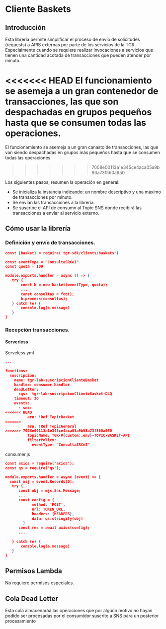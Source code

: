 # Cliente Baskets

## Introducción
Esta librería permite simplificar el proceso de envío de solicitudes (requests) a APIS externas por parte de los servicios de la TGR. Especialmente cuando se requiere realizar invocaciones a servicios que tienen una cantidad acotada de transacciones que pueden atender por minuto.

<<<<<<< HEAD
El funcionamiento se asemeja a un gran contenedor de transacciones, las que son despachadas en grupos pequeños hasta que se consumen todas las operaciones.
=======
El funcionamiento se asemeja a un gran canasto de transacciones, las que van siendo despachadas en grupos más pequeños hasta que se consumen todas las operaciones.
>>>>>>> 7008e00113a1e345ce4aca05a9b93a73f560a950

Los siguientes pasos, resumen la operación en general:
- Se inicializa la instancia indicando: un nombre descriptivo y una máximo de transacciones por minuto.
- Se envían las transacciones a la librería.
- Se suscribe el API de consumo al Topic SNS donde recibirá las transacciones a envíar al servicio externo.



## Cómo usar la librería

### Definición y envío de transacciones.

```json
const {basket} = require('tgr-sdk/clients/baskets')

const eventType = "ConsultaSRCeI"
const quota = 100

module.exports.handler = async () => {
   try {
       const b = new basket(eventType, quota);
       ...
       const consultas = foo();  
       b.process(consultas);
   } catch (e) {
       console.log(e.message)
   }
}

```

### Recepción transacciones.

#### Serverless
Serveless.yml
```json
...

functions:
  suscripcion:
    name: tgr-lab-suscripcionClienteBasket
    handler: consumer.handler
    deadLetter:
      sqs:  tgr-lab-suscripcionClienteBasket-DLQ      
    timeout: 30
    events:
      - sns:
<<<<<<< HEAD
          arn: !Ref TopicBasket
=======
          arn: !Ref TopicGeneral
>>>>>>> 7008e00113a1e345ce4aca05a9b93a73f560a950
          topicName: TGR-#{custom::env}-TOPIC-BASKET-API
          filterPolicy:
            eventType: "ConsultaSRCeI"

```
consumer.js
```json
const axios = require('axios');
const qs = require('qs');

module.exports.handler = async (event) => {
  const msj = event.Records[0];
   try {
      const obj = mjs.Sns.Message;      
      ...
      const config = {
            method: 'POST',
            url: TOKEN_URL,
            headers: {HEADERS},
            data: qs.stringify(obj)
        }
      const res = await axios(config);
      ...
       
   } catch (e) {
       console.log(e.message)
   }
}
```
## Permisos Lambda
No requiere permisos especiales.

## Cola Dead Letter
Esta cola almacenaráá las operaciones que por algúún motivo no hayan podido ser procesadas por el consumidor suscrito a SNS para un posterior procesamiento



